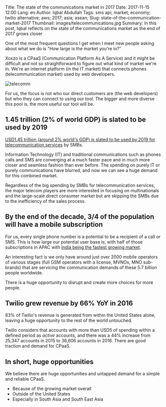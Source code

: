 Title: The state of the communications market in 2017
Date: 2017-11-15 12:00
Lang: en
Author: Iqbal Abdullah
Tags: sms api; market; economy; twilio alternative; aws; 2017; asia; asean;
Slug: state-of-the-communication-market-2017
Thumbnail: images/telecommunications.jpg
Summary: In this post, Iqbal reflects on the state of the communications market as the end of 2017 grows closer

One of the most frequent questions I get when I meet new people asking about
what we do is "How large is the market you're in?"

Xoxzo is a CPaaS (Communication Platform As A Service) and it might be difficult
and not so straightforward to figure out what kind of market we're in. We're an
internet platform (in the IT market) that connects phones (telecommunication
market) used by web developers. 

![telecomm](/images/telecommunications.jpg)


For us, the focus is not who our direct customers are (the web developers) but
who they can connect to using our tool. The bigger and more diverse this pool
is, the more useful our tool will be.

## 1.45 trillion (2% of world GDP) is slated to be used by 2019

[USD1.45 trillion (around 2% world's GDP) is slated to be used by 2019 for
telecommunication
services](https://www.huffingtonpost.com/ed-wynn/2016-telecommunications-t_b_9078948.html) by SMBs.

Information Technology (IT) and traditional communications such as phones calls and SMS
are converging at a much faster pace and in much more closer and seamless fashion than ever before.
The spending on purely IT or purely communications have blurred, and now we can
see a huge demand for this combined market.

Regardless of the big spending by SMBs for telecommunication services, the major telecom players
are more interested in focusing on multinationals and the large-scale direct consumer market but
are skipping the SMBs due to the inefficiency of the sales process.

## By the end of the decade, 3/4 of the population will have a mobile subscription

For us, every single phone number is a potential to be a recipient of a call or
SMS. This is how large our potential user base is, with half of those subscriptions in APAC
with [India being the fastest growing
market](http://www.thedrum.com/news/2017/07/24/mobile-users-surpass-55bn-2022-fueled-growth-india-and-china).

An interesting fact is we only have around just over
2000 mobile operators
of various stages (full GSM operators with a license, MVNOs, MNO sub-brands) that are servicing
the communication demands of these 5.7 billion people worldwide.

There is a huge opportunity to disrupt and create more choices for more people.

## Twilio grew revenue by 66% YoY in 2016

83% of Twilio's revenue is generated from within the United States alone,
leaving a huge opportunity to the rest of the world untouched. 

Twilio considers that accounts with more than USD5 of spending within a defined period as _active_ accounts,
and there was a 44% increase from 25,347 accounts in 2015 to 36,606 accounts in 2016.
There are good traction and demand for CPaaS.

## In short, huge opportunities

We believe there are huge opportunities and untapped demand for a simple and
reliable CPaaS.

* Because of the growing market overall
* Outside of the United States
* Especially in South Asia and South East Asia

